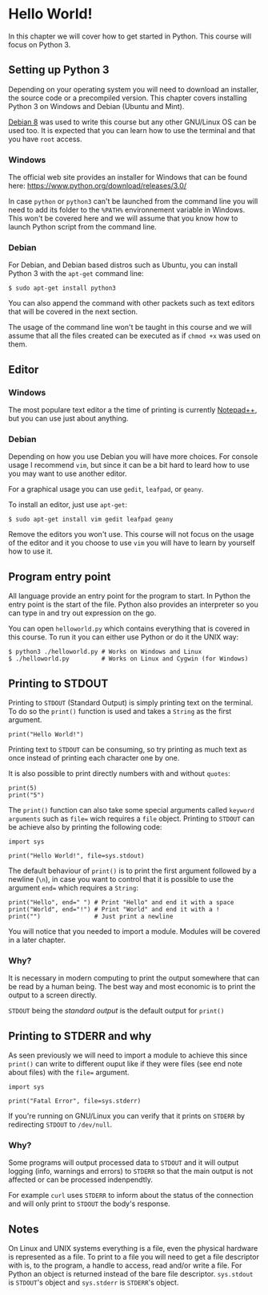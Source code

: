 Hello World!
============

In this chapter we will cover how to get started in Python. This course will focus on Python 3.

## Setting up Python 3

Depending on your operating system you will need to download an installer, the source code or a precompiled version. This chapter covers installing Python 3 on Windows and Debian (Ubuntu and Mint).

[Debian 8](http://www.debian.org/) was used to write this course but any other GNU/Linux OS can be used too. It is expected that you can learn how to use the terminal and that you have `root` access.

### Windows

The official web site provides an installer for Windows that can be found here: https://www.python.org/download/releases/3.0/

In case `python` or `python3` can't be launched from the command line you will need to add its folder to the `%PATH%` environnement variable in Windows. This won't be covered here and we will assume that you know how to launch Python script from the command line.

### Debian

For Debian, and Debian based distros such as Ubuntu, you can install Python 3 with the `apt-get` command line:

	$ sudo apt-get install python3

You can also append the command with other packets such as text editors that will be covered in the next section.

The usage of the command line won't be taught in this course and we will assume that all the files created can be executed as if `chmod +x` was used on them.

## Editor

### Windows

The most populare text editor a the time of printing is currently [Notepad++](https://notepad-plus-plus.org/), but you can use just about anything.

### Debian

Depending on how you use Debian you will have more choices. For console usage I recommend `vim`, but since it can be a bit hard to leard how to use you may want to use another editor.

For a graphical usage you can use `gedit`, `leafpad`, or `geany`.

To install an editor, just use `apt-get`:

	$ sudo apt-get install vim gedit leafpad geany

Remove the editors you won't use. This course will not focus on the usage of the editor and it you choose to use `vim` you will have to learn by yourself how to use it.

## Program entry point

All language provide an entry point for the program to start. In Python the entry point is the start of the file. Python also provides an interpreter so you can type in and try out expression on the go.

You can open `helloworld.py` which contains everything that is covered in this course. To run it you can either use Python or do it the UNIX way:

	$ python3 ./helloworld.py # Works on Windows and Linux
	$ ./helloworld.py         # Works on Linux and Cygwin (for Windows)

## Printing to STDOUT

Printing to `STDOUT` (Standard Output) is simply printing text on the terminal. To do so the `print()` function is used and takes a `String` as the first argument.

	print("Hello World!")

Printing text to `STDOUT` can be consuming, so try printing as much text as once instead of printing each character one by one.

It is also possible to print directly numbers with and without `quotes`:

	print(5)
	print("5")

The `print()` function can also take some special arguments called `keyword arguments` such as `file=` wich requires a `file` object. Printing to `STDOUT` can be achieve also by printing the following code:

	import sys

	print("Hello World!", file=sys.stdout)

The default behaviour of `print()` is to print the first argument followed by a newline (`\n`), in case you want to control that it is possible to use the argument `end=` which requires a `String`:

	print("Hello", end=" ") # Print "Hello" and end it with a space
	print("World", end="!") # Print "World" and end it with a !
	print("")               # Just print a newline

You will notice that you needed to import a module. Modules will be covered in a later chapter.

### Why?

It is necessary in modern computing to print the output somewhere that can be read by a human being. The best way and most economic is to print the output to a screen directly.

`STDOUT` being the *standard output* is the default output for `print()`

## Printing to STDERR and why

As seen previously we will need to import a module to achieve this since `print()` can write to different ouput like if they were files (see end note about files) with the `file=` argument.

	import sys

	print("Fatal Error", file=sys.stderr)

If you're running on GNU/Linux you can verify that it prints on `STDERR` by redirecting `STDOUT` to `/dev/null`.

### Why?

Some programs will output processed data to `STDOUT` and it will output logging (info, warnings and errors) to `STDERR` so that the main output is not affected or can be processed indenpendtly.

For example `curl` uses `STDERR` to inform about the status of the connection and will only print to `STDOUT` the body's response.

## Notes

On Linux and UNIX systems everything is a file, even the physical hardware is represented as a file. To print to a file you will need to get a file descriptor with is, to the program, a handle to access, read and/or write a file.
For Python an object is returned instead of the bare file descriptor.
`sys.stdout` is `STDOUT`'s object and `sys.stderr` is `STDERR`'s object.
